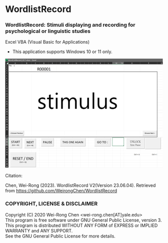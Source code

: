 # WordlistRecord
### WordlistRecord: Stimuli displaying and recording for psychological or linguistic studies
Excel VBA (Visual Basic for Applications)
- This application supports Windows 10 or 11 only. 
<p align="center"><img src="./WordlistRecord_Display.png" width="550"></p>

Citation: 

Chen, Wei-Rong (2023). WordlistRecord V2(Version 23.06.04). Retrieved from https://github.com/WeirongChen/WordlistRecord
### COPYRIGHT, LICENSE & DISCLAIMER
Copyright (C) 2020 Wei-Rong Chen <wei-rong.chen[AT]yale.edu>  
This program is free software under GNU General Public License, version 3.  
This program is distributed WITHOUT ANY FORM of EXPRESS or IMPLIED WARRANTY and ANY SUPPORT.    
See the GNU General Public License for more details.  
